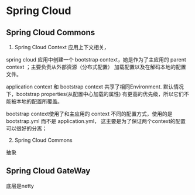 # Spring Cloud

## Spring Cloud Commons

1. Spring Cloud Context 应用上下文相关，

spring cloud 应用中创建一个 bootstrap context，她是作为了主应用的 parent context ；主要负责从外部资源（分布式配置）
加载配置以及在解码本地的配置文件。

application context 和 bootstrap context 共享了相同Environment. 默认情况下，bootstrap properties(从配置中心加载的属性) 
有更高的优先级，所以它们不能被本地的配置所覆盖。

bootstrap context使用了和主应用的 context 不同的配置方式，使用的是 bootstrap.yml 而不是 application.yml，
这主要是为了保证两个context的配置可以很好的分离；


2. Spring Cloud Commons

抽象

## Spring Cloud GateWay

底层是netty